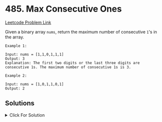 # 485. Max Consecutive Ones

[Leetcode Problem Link](https://leetcode.com/problems/max-consecutive-ones/description/)

Given a binary array `nums`, return the maximum number of consecutive `1`'s in the array.

```
Example 1:

Input: nums = [1,1,0,1,1,1]
Output: 3
Explanation: The first two digits or the last three digits are consecutive 1s. The maximum number of consecutive 1s is 3.
```

```
Example 2:

Input: nums = [1,0,1,1,0,1]
Output: 2
```

## Solutions

<details>
  <summary>Click For Solution</summary>

```JS
var findMaxConsecutiveOnes = function(nums) {
    let currCount = 0
    let maxCount = 0
    for(let i = 0; i < nums.length; i++){
        if(nums[i] == 1){
            currCount++
        } else {
            maxCount = Math.max(currCount, maxCount)
            currCount = 0
        }
    }
    return Math.max(maxCount, currCount)
};
```

</details>
